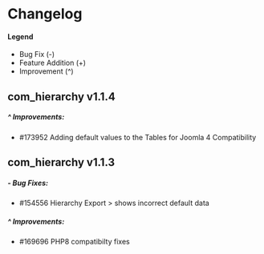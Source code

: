# Changelog

#### Legend

- Bug Fix (-)
- Feature Addition (+)
- Improvement (^)

## com_hierarchy v1.1.4

##### ^ Improvements:
- #173952 Adding default values to the Tables for Joomla 4 Compatibility

## com_hierarchy v1.1.3

##### - Bug Fixes:
- #154556 Hierarchy Export > shows incorrect default data

##### ^ Improvements:
- #169696 PHP8 compatibilty fixes
